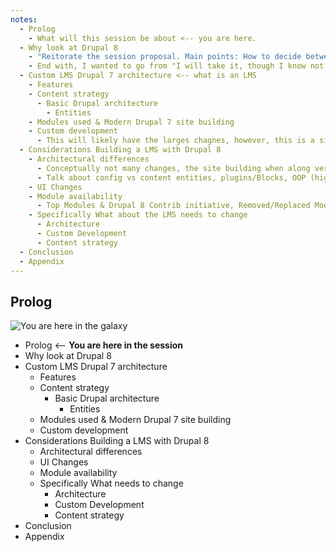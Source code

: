 ```yaml
---
notes:
  - Prolog
    - What will this session be about <-- you are here.
  - Why look at Drupal 8
    - "Reitorate the session proposal. Main points: How to decide between versions, Inspire contribution through client projects, Not going to give hard numbers for estimate adjusmate because as always 'It depends'"
    - End with, I wanted to go from "I will take it, though I know not the way" to "I'm going on an adventure"
  - Custom LMS Drupal 7 architecture <-- what is an LMS
    - Features
    - Content strategy
      - Basic Drupal architecture
        - Entities
    - Modules used & Modern Drupal 7 site building
    - Custom development
      - This will likely have the larges chagnes, however, this is a site building talk and so this needs to be high level.
  - Considerations Building a LMS with Drupal 8
    - Architectural differences
      - Conceptually not many changes, the site building when along very similarly to as it had with Drupal 7.
      - Talk about config vs content entities, plugins/Blocks, OOP (high level/composer), Semantic Versioning,
    - UI Changes
    - Module availability
      - Top Modules & Drupal 8 Contrib initiative, Removed/Replaced Modules, Old/New Utility Modules
    - Specifically What about the LMS needs to change
      - Architecture
      - Custom Development
      - Content strategy
  - Conclusion
  - Appendix
---
```


## Prolog

![You are here in the galaxy](https://nicspaull.files.wordpress.com/2013/10/you-are-here.jpg "You are here in the galaxy")

 - Prolog <-- **You are here in the session**
 - Why look at Drupal 8
 - Custom LMS Drupal 7 architecture
   - Features
   - Content strategy
     - Basic Drupal architecture
       - Entities
   - Modules used & Modern Drupal 7 site building
   - Custom development
 - Considerations Building a LMS with Drupal 8
   - Architectural differences
   - UI Changes
   - Module availability
   - Specifically What needs to change
     - Architecture
     - Custom Development
     - Content strategy
 - Conclusion
 - Appendix
